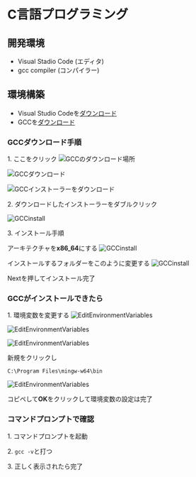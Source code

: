# C言語プログラミング

## 開発環境

- Visual Stadio Code (エディタ)
- gcc compiler (コンパイラー)

## 環境構築

- Visual Studio Codeを[ダウンロード](https://code.visualstudio.com/)
- GCCを[ダウンロード](https://www.mingw-w64.org/downloads/)

### GCCダウンロード手順

1\. ここをクリック
![GCCのダウンロード場所](img/Screenshot%202023-09-10%20151403.png)

![GCCダウンロード](img/mingw_install_20221028_2.png)

![GCCインストーラーをダウンロード](img/mingw_install_20221028_3.png)

2\. ダウンロードしたインストーラーをダブルクリック

![GCCinstall](img/Screenshot%202023-09-10%20160006.png)

3\. インストール手順

アーキテクチャを**x86_64**にする
![GCCinstall](img/Screenshot%202023-09-10%20160156.png)

インストールするフォルダーをこのように変更する
![GCCinstall](img/Screenshot%202023-09-10%20160249.png)

Nextを押してインストール完了

### GCCがインストールできたら

1\. 環境変数を変更する
![EditEnvironmentVariables](img/Screenshot%202023-09-10%20161558.png)

![EditEnvironmentVariables](img/Screenshot%202023-09-10%20161837.png)

![EditEnvironmentVariables](img/Screenshot%202023-09-10%20162100.png)

新規をクリックし

`C:\Program Files\mingw-w64\bin`

![EditEnvironmentVariables](img/Screenshot%202023-09-10%20162714.png)

コピペして**OK**をクリックして環境変数の設定は完了

### コマンドプロンプトで確認

1\. コマンドプロンプトを起動

2\. `gcc -v`と打つ

3\. 正しく表示されたら完了